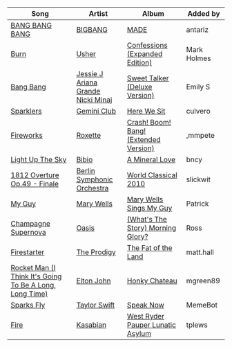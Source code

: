 | Song | Artist | Album | Added by |
|-|-|-|-|
| [BANG BANG BANG](https://open.spotify.com/track/3dI59jLoFMjMAyUAyRZnkE) | [BIGBANG](https://open.spotify.com/artist/4Kxlr1PRlDKEB0ekOCyHgX) | [MADE](https://open.spotify.com/album/2SPrl8C8pgSM5gXbAiyJHY) | antariz |
| [Burn](https://open.spotify.com/track/7z3N2W7Xz1t2G2sAO8wFVH) | [Usher](https://open.spotify.com/artist/23zg3TcAtWQy7J6upgbUnj) | [Confessions (Expanded Edition)](https://open.spotify.com/album/1RM6MGv6bcl6NrAG8PGoZk) | Mark Holmes |
| [Bang Bang](https://open.spotify.com/track/0puf9yIluy9W0vpMEUoAnN) | [Jessie J](https://open.spotify.com/artist/2gsggkzM5R49q6jpPvazou)<br>[Ariana Grande](https://open.spotify.com/artist/66CXWjxzNUsdJxJ2JdwvnR)<br>[Nicki Minaj](https://open.spotify.com/artist/0hCNtLu0JehylgoiP8L4Gh) | [Sweet Talker (Deluxe Version)](https://open.spotify.com/album/2rDIivxBafNKpgRqlzIRSb) | Emily S |
| [Sparklers](https://open.spotify.com/track/0S2IrjVR3QG5c4z4ij8t5W) | [Gemini Club](https://open.spotify.com/artist/2aCPI1cQHluLnMHkndCL4L) | [Here We Sit](https://open.spotify.com/album/145YJvsPF2I45rY4jY2Z4D) | culvero |
| [Fireworks](https://open.spotify.com/track/2SJ5VRwZOzQk9PFDL3LQET) | [Roxette](https://open.spotify.com/artist/2SHhfs4BiDxGQ3oxqf0UHY) | [Crash! Boom! Bang! (Extended Version)](https://open.spotify.com/album/3f5WapBpTtNqVF079EhUhV) | ,mmpete |
| [Light Up The Sky](https://open.spotify.com/track/70ezCCwti8PBRFX0Z7FztA) | [Bibio](https://open.spotify.com/artist/0qzzGu8qpbXYpzgV52wOFT) | [A Mineral Love](https://open.spotify.com/album/47riSLCeFOffFRi9BZ2eig) | bncy |
| [1812 Overture Op.49 - Finale](https://open.spotify.com/track/78ZA7OybDvDl6Lx07l8EW4) | [Berlin Symphonic Orchestra](https://open.spotify.com/artist/1eoSl7fjjXDMwwEax9Iaii) | [World Classical 2010](https://open.spotify.com/album/3umFa9oZYIS1gicfvKuuwk) | slickwit |
| [My Guy](https://open.spotify.com/track/4591VqUIXysNlmI5NcAIUd) | [Mary Wells](https://open.spotify.com/artist/1cjZk1xXn3YCToNg3uJpA7) | [Mary Wells Sings My Guy](https://open.spotify.com/album/6pUoPt9A6P1G8YJ5vw6GBP) | Patrick |
| [Champagne Supernova](https://open.spotify.com/track/6EMynpZ10GVcwVqiLZj6Ye) | [Oasis](https://open.spotify.com/artist/2DaxqgrOhkeH0fpeiQq2f4) | [(What's The Story) Morning Glory?](https://open.spotify.com/album/2u30gztZTylY4RG7IvfXs8) | Ross |
| [Firestarter](https://open.spotify.com/track/1auX4gkGe7hbrOH0BXdpV4) | [The Prodigy](https://open.spotify.com/artist/4k1ELeJKT1ISyDv8JivPpB) | [The Fat of the Land](https://open.spotify.com/album/2qivROlvQ8BcUKTaCA7dL2) | matt.hall |
| [Rocket Man (I Think It's Going To Be A Long, Long Time)](https://open.spotify.com/track/3gdewACMIVMEWVbyb8O9sY) | [Elton John](https://open.spotify.com/artist/3PhoLpVuITZKcymswpck5b) | [Honky Chateau](https://open.spotify.com/album/2ei2X6ghPnw7YRwQtAH075) | mgreen89 |
| [Sparks Fly](https://open.spotify.com/track/6d9IiDcFxtFVIvt9pCqyGH) | [Taylor Swift](https://open.spotify.com/artist/06HL4z0CvFAxyc27GXpf02) | [Speak Now](https://open.spotify.com/album/5MfAxS5zz8MlfROjGQVXhy) | MemeBot |
| [Fire](https://open.spotify.com/track/0Ln5tJyLX5qusquBOtq7wf) | [Kasabian](https://open.spotify.com/artist/11wRdbnoYqRddKBrpHt4Ue) | [West Ryder Pauper Lunatic Asylum](https://open.spotify.com/album/2DHGeuRTttjurZDb0pSjx6) | tplews |